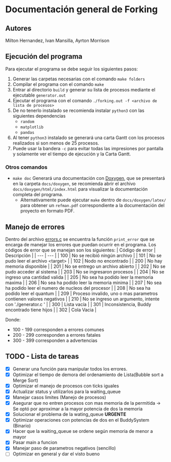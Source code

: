 # Documentación general de Forking

## Autores
Milton Hernandez, Ivan Mansilla, Ayrton Morrison

## Ejecución del programa
Para ejecutar el programa se debe seguir los siguientes pasos:
1. Generar las carpetas necesarias con el comando `make folders`
2. Compilar el programa con el comando `make`
3. Entrar al directorio `build` y generar su lista de procesos mediante el ejecutable `generator.out`
4. Ejecutar el programa con el comando `./forking.out -f <archivo de lista de procesos>`
5. De no tenerlo instalado se recomienda instalar `python3` con las siguientes dependencias
    - `random`
    - `matplotlib`
    - `pandas`
6. Al tener `python3` instalado se generará una carta Gantt con los procesos realizados si son menos de 25 procesos.
7. Puede usar la bandera `-c` para evitar todas las impresiones por pantalla y solamente ver el tiempo de ejecución y la Carta Gantt.

### Otros comandos
- `make doc` Generará una documentación con [Doxygen](https://www.doxygen.nl/), que se presentará en la carpeta `docs/doxygen`, se recomienda abrir el archivo `docs/doxygen/html/index.html` para visualizar la documentación completa del programa.
  - Alternativamente puede ejecutar `make` dentro de `docs/doxygen/latex/` para obtener un `refman.pdf` correspondiente a la documentación del proyecto en formato PDF.

## Manejo de errores
Dentro del archivo [errors.c](src/errors.c) se encuentra la función `print_error` que se encarga de manejar los errores que puedan ocurrir en el programa. Los códigos de error que se manejan son los siguientes:
| Código de error | Descripción |
| --- | --- |
| 100 | No se recibió ningún archivo |
| 101 | No se pudo leer el archivo \<target\> |
| 102 | Nodo <target> no encontrado |
| 200 | No hay memoria disponible |
| 201 | No se entrego un archivo abierto |
| 202 | No se pudo acceder al sistema |
| 203 | No se ingresaron procesos |
| 204 | No se ingreso una cantidad valida |
| 205 | No sea ha podido leer la memoria maxima |
| 206 | No sea ha podido leer la memoria minima |
| 207 | No sea ha podido leer el numero de nucleos del procesor |
| 208 | No sea ha podido leer el quantum |
| 209 | Proceso invalido, uno o mas parametros contienen valores negativos |
| 210 | No se ingreso un argumento, intente con './generator.c <numero de procesos>' |
| 300 | Lista vacía |
| 301 | Inconsistencia, Buddy encontrado tiene hijos |
| 302 | Cola Vacia |

Donde:
- 100 - 199 corresponden a errores comunes
- 200 - 299 corresponden a errores fatales
- 300 - 399 corresponden a advertencias

## TODO - Lista de tareas
- [X] Generar una función para manipular todos los errores.
- [X] Optimizar el tiempo de demora del ordenamiento de Lista(Bubble sort a Merge Sort)
- [X] Optimizar el manejo de procesos con ticks iguales
- [X] Actualizar status y utilizarlos para la waiting_queue
- [X] Manejar casos limites (Manejo de procesos)
- [x] Asegurar que no entren procesos con mas memoria de la permitida -> Se optó por aproximar a la mayor potencia de dos la memoria
- [X] Solucionar el problema de la wating_queue **URGENTE**
- [X] Optimizar operaciones con potencias de dos en el BuddySystem (Binario)
- [X] Hacer que la waiting_queue se ordene según memoria de menor a mayor
- [X] Pasar main a funcion
- [X] Manejar paso de parametros negativos (sencillo)
- [ ] Optimizar en general y dar el visto bueno
